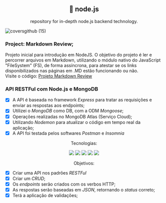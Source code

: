 <h2 align="center">🧵 node.js</h2>

<p align="center">repository for in-depth node.js backend technology.</p>

![coversgithub (15)](https://user-images.githubusercontent.com/101408372/172282508-3d504aab-11c2-401b-b3b6-fe34c398d270.png)

### Project: Markdown Review; 
Projeto inicial para introdução em NodeJS. O objetivo do projeto é ler e percorrer arquivos em Markdown, utilizando o módulo nativo do JavaScript "FileSystem" (FS), de forma assíncrona, para atestar se os links disponibilizados nas páginas em .MD estão funcionando ou não.  <br>
Visite o código: [Projeto Markdown Review](https://github.com/guimaraesadev/node.js-development/tree/main/projeto-markdown)

### API RESTFul com Node.js e MongoDB
- [X] A API é baseada no framework *Express* para tratar as requisições e enviar as respostas aos endpoints; 
- [X] Utilizei o *MongoDB* como DB, com a ODM *Mongoose*; 
- [X] Operações realizadas no MongoDB Atlas (Serviço Cloud);
- [X] Utilizando *Nodemon* para atualizar o código em tempo real da aplicação; 
- [X] A API foi testada pelos softwares *Postman* e *Insomnia*

<p align="center">Tecnologias:</p>

<div align="center">

<img src="https://img.shields.io/badge/JavaScript-323330?style=for-the-badge&logo=javascript&logoColor=F7DF1E">
<img src="https://img.shields.io/badge/Node.js-339933?style=for-the-badge&logo=nodedotjs&logoColor=white">
<img src="https://img.shields.io/badge/npm-CB3837?style=for-the-badge&logo=npm&logoColor=white">
<img src="https://img.shields.io/badge/MongoDB-4EA94B?style=for-the-badge&logo=mongodb&logoColor=white">
<img src="https://img.shields.io/badge/Postman-FF6C37?style=for-the-badge&logo=Postman&logoColor=white">

</div>

<p align="center">Objetivos:</p>

- [X] Criar uma API nos padrões *RESTFul*
- [X] Criar um *CRUD*;
- [X] Os *endpoints* serão criados com os verbos HTTP;
- [X] As respostas serão baseadas em *JSON*, retornando o *status* correto; 
- [X] Terá a aplicação de validações;